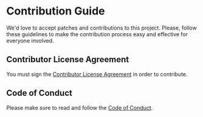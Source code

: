 # Contribution Guide

We'd love to accept patches and contributions to this project.
Please, follow these guidelines to make the contribution process easy and effective for everyone involved.

## Contributor License Agreement

You must sign the [Contributor License Agreement](https://github.com/Netcracker/qubership-workflow-hub/blob/main/CLA/cla.md) in order to contribute.

## Code of Conduct

Please make sure to read and follow the [Code of Conduct](CODE-OF-CONDUCT.md).